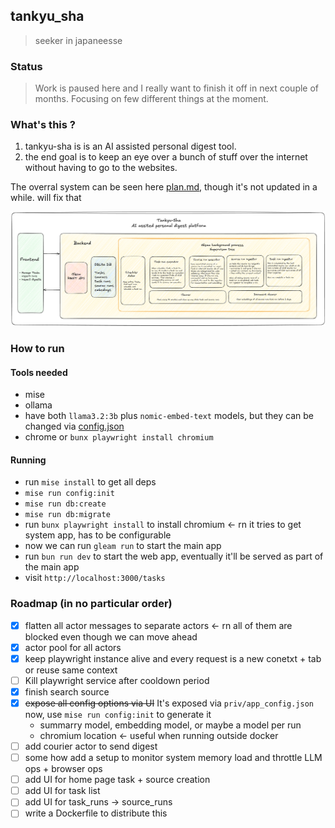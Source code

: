 ## tankyu_sha

> seeker in japaneesse

### Status

> Work is paused here and I really want to finish it off in next couple of
> months. Focusing on few different things at the moment.

### What's this ?

1. tankyu-sha is is an AI assisted personal digest tool.
2. the end goal is to keep an eye over a bunch of stuff over the internet
   without having to go to the websites.

The overral system can be seen here [plan.md](docs/plan.md), though it's not
updated in a while. will fix that

![System Overview](tankyu-sha.excalidraw.png)

### How to run

#### Tools needed

- mise
- ollama
- have both `llama3.2:3b` plus `nomic-embed-text` models, but they can be
  changed via [config.json](priv/app_config.json)
- chrome or `bunx playwright install chromium`

#### Running

- run `mise install` to get all deps
- `mise run config:init`
- `mise run db:create`
- `mise run db:migrate`
- run `bunx playwright install` to install chromium <- rn it tries to get system
  app, has to be configurable
- now we can run `gleam run` to start the main app
- run `bun run dev` to start the web app, eventually it'll be served as part of
  the main app
- visit `http://localhost:3000/tasks`

### Roadmap (in no particular order)

- [x] flatten all actor messages to separate actors <- rn all of them are
      blocked even though we can move ahead
- [x] actor pool for all actors
- [x] keep playwright instance alive and every request is a new conetxt + tab or
      reuse same context
- [ ] Kill playwright service after cooldown period
- [x] finish search source
- [x] ~~expose all config options via UI~~ It's exposed via
      `priv/app_config.json` now, use `mise run config:init` to generate it
  - summarry model, embedding model, or maybe a model per run
  - chromium location <- useful when running outside docker
- [ ] add courier actor to send digest
- [ ] some how add a setup to monitor system memory load and throttle LLM ops +
      browser ops
- [ ] add UI for home page task + source creation
- [ ] add UI for task list
- [ ] add UI for task_runs -> source_runs
- [ ] write a Dockerfile to distribute this
